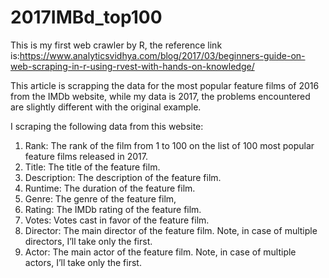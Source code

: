 # 2017IMBd_top100
This is my first web crawler by R, the reference link is:https://www.analyticsvidhya.com/blog/2017/03/beginners-guide-on-web-scraping-in-r-using-rvest-with-hands-on-knowledge/

This article is scrapping the data for the most popular feature films of 2016 from the IMDb website, while my data is 2017, the problems encountered are slightly different with the original example.

I scraping the following data from this website:
1.  Rank: The rank of the film from 1 to 100 on the list of 100 most popular feature films released in 2017.
2.  Title: The title of the feature film.
3.  Description: The description of the feature film.
4.  Runtime: The duration of the feature film.
5.  Genre: The genre of the feature film,
6.  Rating: The IMDb rating of the feature film.
7.  Votes: Votes cast in favor of the feature film.
8.  Director: The main director of the feature film. Note, in case of multiple directors, I’ll take only the first.
9.  Actor: The main actor of the feature film. Note, in case of multiple actors, I’ll take only the first.

